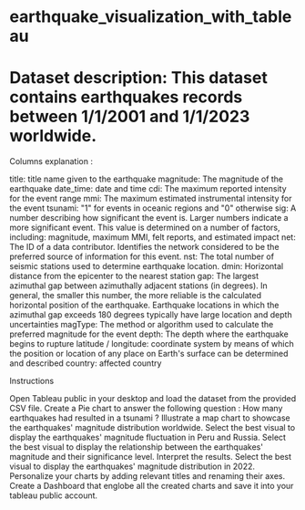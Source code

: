 # earthquake_visualization_with_tableau

# Dataset description: This dataset contains earthquakes records between 1/1/2001 and 1/1/2023 worldwide.

Columns explanation :

title: title name given to the earthquake
magnitude: The magnitude of the earthquake
date_time: date and time
cdi: The maximum reported intensity for the event range
mmi: The maximum estimated instrumental intensity for the event
tsunami: "1" for events in oceanic regions and "0" otherwise
sig: A number describing how significant the event is. Larger numbers indicate a more significant event. This value is determined on a number of factors, including: magnitude, maximum MMI, felt reports, and estimated impact
net: The ID of a data contributor. Identifies the network considered to be the preferred source of information for this event.
nst: The total number of seismic stations used to determine earthquake location.
dmin: Horizontal distance from the epicenter to the nearest station
gap: The largest azimuthal gap between azimuthally adjacent stations (in degrees). In general, the smaller this number, the more reliable is the calculated horizontal position of the earthquake. Earthquake locations in which the azimuthal gap exceeds 180 degrees typically have large location and depth uncertainties
magType: The method or algorithm used to calculate the preferred magnitude for the event
depth: The depth where the earthquake begins to rupture
latitude / longitude: coordinate system by means of which the position or location of any place on Earth's surface can be determined and described
country: affected country

Instructions

 

Open Tableau public in your desktop and load the dataset from the provided CSV file.
Create a Pie chart to answer the following question : How many earthquakes had resulted in a tsunami ?
Illustrate a map chart to showcase the earthquakes' magnitude distribution worldwide.
Select the best visual to display the earthquakes' magnitude fluctuation in Peru and Russia.
Select the best visual to display the relationship between the earthquakes' magnitude and their significance level. Interpret the results.
Select the best visual to display the earthquakes' magnitude distribution in 2022.
Personalize your charts by adding relevant titles and renaming their axes.
Create a Dashboard that englobe all the created charts and save it into your tableau public account.
